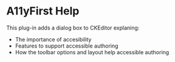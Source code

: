 # A11yFirst Help

This plug-in adds a dialog box to CKEditor explaning:

* The importance of accesibility
* Features to support accessible authoring
* How the toolbar options and layout help accessible authoring
 
